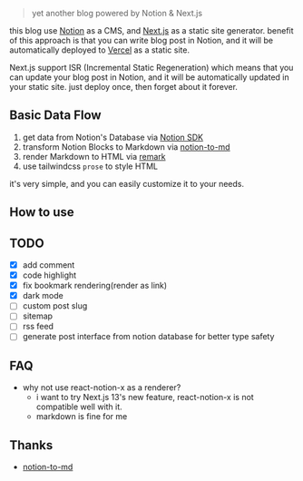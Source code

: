 > yet another blog powered by Notion & Next.js

this blog use [Notion](https://www.notion.so/) as a CMS, and [Next.js](https://nextjs.org/) as a static site generator. benefit of this approach is that you can write blog post in Notion, and it will be automatically deployed to [Vercel](https://vercel.com/) as a static site.

Next.js support ISR (Incremental Static Regeneration) which means that you can update your blog post in Notion, and it will be automatically updated in your static site. just deploy once, then forget about it forever.

## Basic Data Flow

1. get data from Notion's Database via [Notion SDK](https://github.com/makenotion/notion-sdk-js)
2. transform Notion Blocks to Markdown via [notion-to-md](https://github.com/souvikinator/notion-to-md)
3. render Markdown to HTML via [remark](https://github.com/remarkjs/remark)
4. use tailwindcss `prose` to style HTML

it's very simple, and you can easily customize it to your needs.

## How to use

## TODO

- [x] add comment
- [x] code highlight
- [x] fix bookmark rendering(render as link)
- [x] dark mode
- [ ] custom post slug
- [ ] sitemap
- [ ] rss feed
- [ ] generate post interface from notion database for better type safety

## FAQ

- why not use react-notion-x as a renderer?
  - i want to try Next.js 13's new feature, react-notion-x is not compatible well with it.
  - markdown is fine for me

## Thanks

- [notion-to-md](https://github.com/souvikinator/notion-to-md)

